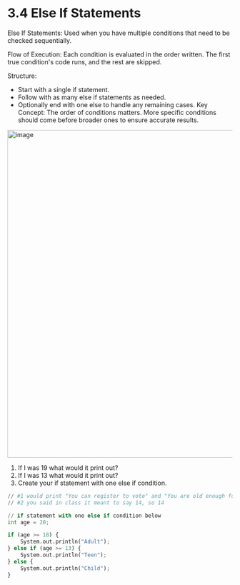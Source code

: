 # 3.4 Else If Statements 
Else If Statements: Used when you have multiple conditions that need to be checked sequentially.

Flow of Execution: Each condition is evaluated in the order written. The first true condition's code runs, and the rest are skipped.

Structure:

- Start with a single if statement.
- Follow with as many else if statements as needed.
- Optionally end with one else to handle any remaining cases.
Key Concept: The order of conditions matters. More specific conditions should come before broader ones to ensure accurate results.

<img width="734" alt="image" src="https://github.com/user-attachments/assets/d7864258-6f7a-4de1-a6f3-4905dd3eb503">

1. If I was 19 what would it print out? 
2. If I was 13 what would it print out? 
3. Create your if statement with one else if condition.


```python
// #1 would print "You can register to vote" and "You are old enough for a license to drive"
// #2 you said in class it meant to say 14, so 14

// if statement with one else if condition below
int age = 20;

if (age >= 18) {
    System.out.println("Adult");
} else if (age >= 13) {
    System.out.println("Teen");
} else {
    System.out.println("Child");
}

```